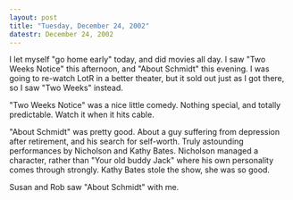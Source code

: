 ```yaml
---
layout: post
title: "Tuesday, December 24, 2002"
datestr: December 24, 2002
---
```


I let myself "go home early" today, and did movies all day. I saw
"Two Weeks Notice" this afternoon, and "About Schmidt" this
evening. I was going to re-watch LotR in a better theater, but it sold out just
as I got there, so I saw "Two Weeks" instead.

"Two Weeks Notice" was a nice little comedy. Nothing special, and
totally predictable. Watch it when it hits cable.

"About Schmidt" was pretty good. About a guy suffering from depression
after retirement, and his search for self-worth. Truly astounding performances
by Nicholson and Kathy Bates. Nicholson managed a character, rather than "Your
old buddy Jack" where his own personality comes through strongly. Kathy
Bates stole the show, she was so good.

Susan and Rob saw "About Schmidt" with me.

